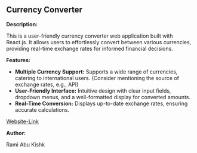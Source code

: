 ## Currency Converter

**Description:**

This is a user-friendly currency converter web application built with React.js. It allows users to effortlessly convert between various currencies, providing real-time exchange rates for informed financial decisions.

**Features:**

* **Multiple Currency Support:** Supports a wide range of currencies, catering to international users. (Consider mentioning the source of exchange rates, e.g., API)
* **User-Friendly Interface:** Intuitive design with clear input fields, dropdown menus, and a well-formatted display for converted amounts.
* **Real-Time Conversion:** Displays up-to-date exchange rates, ensuring accurate calculations.

[Website-Link](https://unrivaled-beijinho-377803.netlify.app/)

**Author:**

Rami Abu Kishk
